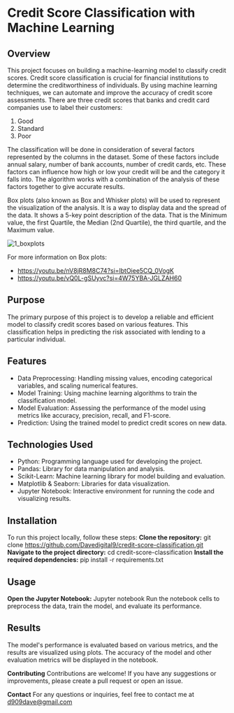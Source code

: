 # **Credit Score Classification with Machine Learning**

## **Overview**
This project focuses on building a machine-learning model to classify credit scores. Credit score classification is crucial for financial institutions to determine the creditworthiness of individuals. By using machine learning techniques, we can automate and improve the accuracy of credit score assessments. There are three credit scores that banks and credit card companies use to label their customers:
1. Good
2. Standard
3. Poor

The classification will be done in consideration of several factors represented by the columns in the dataset. Some of these factors include annual salary, number of bank accounts, number of credit cards, etc. These factors can influence how high or low your credit will be and the category it falls into. The algorithm works with a combination of the analysis of these factors together to give accurate results.

Box plots (also known as Box and Whisker plots) will be used to represent the visualization of the analysis. It is a way to display data and the spread of the data. It shows a 5-key point description of the data. That is the Minimum value, the first Quartile, the Median (2nd Quartile), the third quartile, and the Maximum value. 

![1_boxplots](https://github.com/user-attachments/assets/3a94d8df-51fa-422e-9c8f-927a542abc5c)

For more information on Box plots: 
- https://youtu.be/nV8jR8M8C74?si=lbtOiee5CQ_0VogK
- https://youtu.be/vQ0L-gSUyvc?si=4W75YBA-JGLZAH60                                  

## **Purpose**
The primary purpose of this project is to develop a reliable and efficient model to classify credit scores based on various features. This classification helps in predicting the risk associated with lending to a particular individual. 

## **Features**
- Data Preprocessing: Handling missing values, encoding categorical variables, and scaling numerical features.
- Model Training: Using machine learning algorithms to train the classification model.
- Model Evaluation: Assessing the performance of the model using metrics like accuracy, precision, recall, and F1-score.
- Prediction: Using the trained model to predict credit scores on new data.

## **Technologies Used**
- Python: Programming language used for developing the project.
- Pandas: Library for data manipulation and analysis.
- Scikit-Learn: Machine learning library for model building and evaluation.
- Matplotlib & Seaborn: Libraries for data visualization.
- Jupyter Notebook: Interactive environment for running the code and visualizing results.

## **Installation**
To run this project locally, follow these steps: 
**Clone the repository:** git clone https://github.com/Davedigital9/credit-score-classification.git 
**Navigate to the project directory:** cd credit-score-classification
**Install the required dependencies:** pip install -r requirements.txt

## **Usage**
**Open the Jupyter Notebook:** Jupyter notebook
Run the notebook cells to preprocess the data, train the model, and evaluate its performance.

## **Results**
The model's performance is evaluated based on various metrics, and the results are visualized using plots. The accuracy of the model and other evaluation metrics will be displayed in the notebook.

**Contributing**
Contributions are welcome! If you have any suggestions or improvements, please create a pull request or open an issue.

**Contact**
For any questions or inquiries, feel free to contact me at d909dave@gmail.com
